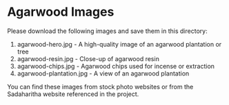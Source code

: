 # Agarwood Images

Please download the following images and save them in this directory:

1. agarwood-hero.jpg - A high-quality image of an agarwood plantation or tree
2. agarwood-resin.jpg - Close-up of agarwood resin
3. agarwood-chips.jpg - Agarwood chips used for incense or extraction
4. agarwood-plantation.jpg - A view of an agarwood plantation

You can find these images from stock photo websites or from the Sadaharitha website referenced in the project.
